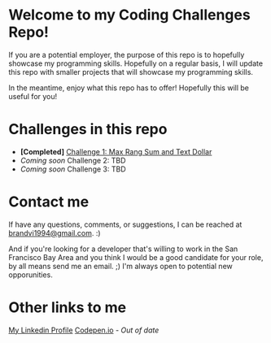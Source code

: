 # Welcome to my Coding Challenges Repo!

If you are a potential employer, the purpose of this repo is to hopefully showcase my programming skills. Hopefully on a regular basis, I will update this repo with smaller projects that will showcase my programming skills. 

In the meantime, enjoy what this repo has to offer! Hopefully this will be useful for you! 

# Challenges in this repo

- **[Completed]** [Challenge 1: Max Rang Sum and Text Dollar](https://github.com/bvi1994/coding-challenges/tree/master/challenge1)
- *Coming soon* Challenge 2: TBD
- *Coming soon* Challenge 3: TBD


# Contact me

If have any questions, comments, or suggestions, I can be reached at brandvi1994@gmail.com. :)

And if you're looking for a developer that's willing to work in the San Francisco Bay Area and you think I would be a good candidate for your role, by all means send me an email. ;) I'm always open to potential new opporunities. 

# Other links to me

[My Linkedin Profile](https://www.linkedin.com/in/bvi1994/)
[Codepen.io](https://codepen.io/bvi1994/pens/public/#) - *Out of date*
